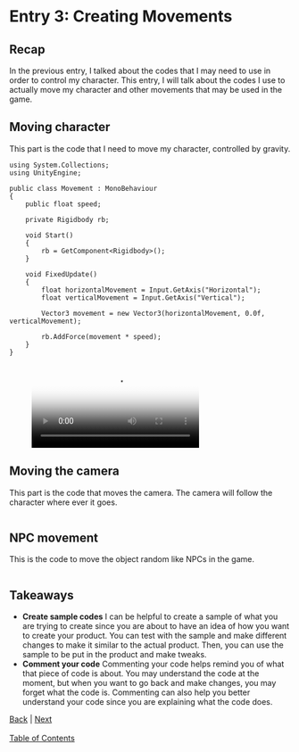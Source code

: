# Entry 3: Creating Movements

## Recap
In the previous entry, I talked about the codes that I may need to use in order to control my character. This entry, I will talk about the codes I use to actually move my character and other movements that may be used in the game.

## Moving character
This part is the code that I need to move my character, controlled by  gravity.
```
using System.Collections;
using UnityEngine;

public class Movement : MonoBehaviour
{
    public float speed;

    private Rigidbody rb;

    void Start()
    {
        rb = GetComponent<Rigidbody>();
    }

    void FixedUpdate()
    {
        float horizontalMovement = Input.GetAxis("Horizontal");
        float verticalMovement = Input.GetAxis("Vertical");

        Vector3 movement = new Vector3(horizontalMovement, 0.0f, verticalMovement);

        rb.AddForce(movement * speed);
    }
}
```

<figure class="video_container">
  <video controls="true" allowfullscreen="true" poster="path/to/poster_image.png">
    <source src="https://github.com/dive0/c-sharp-unity-independent-study/blob/master/images/movement.mp4" type="video/mp4">
</figure>
    
## Moving the camera
This part is the code that moves the camera. The camera will follow the character where ever it goes.
```
```

## NPC movement
This is the code to move the object random like NPCs in the game.
```
```

## Takeaways
* **Create sample codes** I can be helpful to create a sample of what you are trying to create since you are about to have an idea of how you want to create your product. You can test with the sample and make different changes to make it similar to the actual product. Then, you can use the sample to be put in the product and make tweaks.
* **Comment your code** Commenting your code helps remind you of what that piece of code is about. You may understand the code at the moment, but when you want to go back and make changes, you may forget what the code is. Commenting can also help you better understand your code since you are explaining what the code does.

[Back](entry-2.md) | [Next](entry-4.md) <br><br>
[Table of Contents](../README.md)
